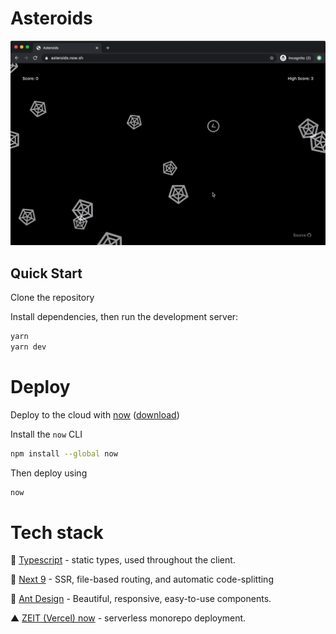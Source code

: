 # Asteroids

<a href="https://asteroids.now.sh" style="text-align: center;" target="_blank">![Asteroids Screenshot](/public/asteroids-small.gif)</a>

## Quick Start

Clone the repository

Install dependencies, then run the development server:

```bash
yarn
yarn dev
```

# Deploy

Deploy to the cloud with [now](https://zeit.co/now) ([download](https://zeit.co/download))

Install the `now` CLI

```bash
npm install --global now
```

Then deploy using

```bash
now
```

# Tech stack

🤖 [Typescript](https://www.typescriptlang.org) - static types, used throughout the client.

🌚 [Next 9](https://github.com/zeit/next.js) - SSR, file-based routing, and automatic code-splitting

💅 [Ant Design](https:/ant.design) - Beautiful, responsive, easy-to-use components.

▲ [ZEIT (Vercel) now](https://now.sh) - serverless monorepo deployment.
